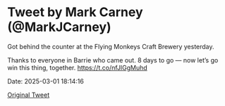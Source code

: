 # Tweet by Mark Carney (@MarkJCarney)

Got behind the counter at the Flying Monkeys Craft Brewery yesterday.

Thanks to everyone in Barrie who came out. 8 days to go — now let’s go win this thing, together. https://t.co/nfJlGgMuhd

Date: 2025-03-01 18:14:16

[Original Tweet](https://x.com/MarkJCarney/status/1895900407958049231)
